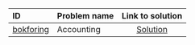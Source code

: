 | ID | Problem name | Link to solution |
|:---|:---|:---:|
| [bokforing](https://open.kattis.com/problems/bokforing) | Accounting | [Solution](https://github.com/versenyi98/kattis-solutions/tree/main/solutions/bokforing)|
